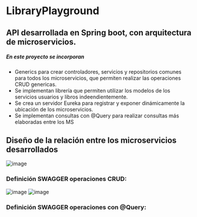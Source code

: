 # LibraryPlayground
## API desarrollada en Spring boot, con arquitectura de microservicios.
##### En este proyecto se incorporan 
- Generics para crear controladores, servicios y repositorios comunes para todos los microservicios, que permiten realizar las operaciones CRUD genericas.
- Se implementan librería que permiten utilizar los modelos de los servicios usuarios y libros indeendientemente.
- Se crea un servidor Eureka para registrar y exponer dinámicamente la ubicación de los microservicios.
- Se implementan consultas con @Query para realizar consultas más elaboradas entre los MS
## Diseño de la relación entre los microservicios desarrollados
![image](https://github.com/JohanaLl/LibraryPlayground/assets/49319133/5f3e6b2c-1c46-4a79-8404-ea7a45177037)
### Definición SWAGGER operaciones CRUD:
![image](https://github.com/JohanaLl/LibraryPlayground/assets/49319133/469d8293-6386-4681-a780-296988b9975b)
![image](https://github.com/JohanaLl/LibraryPlayground/assets/49319133/e9931c83-c5a3-470e-9d78-767ddd9acc9a)

### Definición SWAGGER operaciones con @Query:



